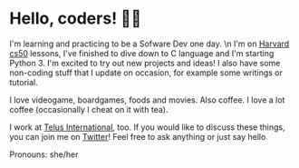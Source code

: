 # Hello, coders! 👋🏻

I'm learning and practicing to be a Sofware Dev one day. \n
I'm on [Harvard cs50](https://cs50.harvard.edu/college/2021/fall/) lessons, I've finished to dive down to C language and I'm starting Python 3. I'm excited to try out new projects and ideas! I also have some non-coding stuff that I update on occasion, for example some writings or tutorial.

I love videogame, boardgames, foods and movies. Also coffee. 
I love a lot coffee (occasionally I cheat on it with tea).

I work at [Telus International](https://www.telusinternational.com), too. If you would like to discuss these things, you can join me on [Twitter](https://twitter.com/KikiDotPy)! 
Feel free to ask anything or just say hello

Pronouns: she/her
